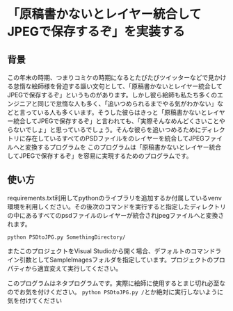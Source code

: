 # 「原稿書かないとレイヤー統合してJPEGで保存するぞ」を実装する
## 背景
この年末の時期、つまりコミケの時期になるとたびたびツイッターなどで見かける怠惰な絵師様を脅迫する謳い文句として、「原稿書かないとレイヤー統合してJPEGで保存するぞ」というものがあります。しかし彼ら絵師も私たち多くのエンジニアと同じで怠惰な人も多く、「追いつめられるまでやる気がわかない」などと言っている人も多くいます。そうした彼らはきっと「原稿書かないとレイヤー統合してJPEGで保存するぞ」と言われても、「実際そんなめんどくさいことやらないでしょ」と思っているでしょう。そんな彼らを追いつめるためにディレクトリに存在しているすべてのPSDファイルをのレイヤーを統合してJPEGファイルへと変換するプログラムを
このプログラムは「原稿書かないとレイヤー統合してJPEGで保存するぞ」を容易に実現するためのプログラムです。


## 使い方
requirements.txt利用してpythonのライブラリを追加するか付属しているvenv環境を利用しください。その後次のコマンドを実行すると指定したディレクトリの中にあるすべてのpsdファイルのレイヤーが統合されjpegファイルへと変換されます。

`python PSDtoJPG.py SomethingDirectory/`

またこのプロジェクトをVisual Studioから開く場合、デフォルトのコマンドライン引数としてSampleImagesフォルダを指定しています。プロジェクトのプロパティから適宜変えて実行してください。

このプログラムはネタプログラムです。実際に絵師に使用するとまじ切れ必至なのでお気を付けください。
`python PSDtoJPG.py /`とか絶対に実行しないように気を付けてください
